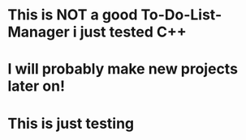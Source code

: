 # This is NOT a good To-Do-List-Manager i just tested C++
# I will probably make new projects later on!
# This is just testing
